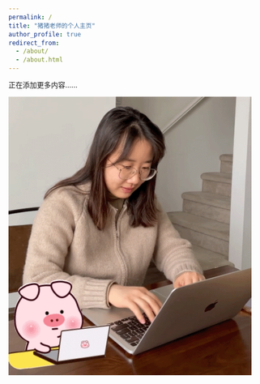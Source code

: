 ```yaml
---
permalink: /
title: "猪猪老师的个人主页"
author_profile: true
redirect_from: 
  - /about/
  - /about.html
---
```


正在添加更多内容......

![working](./images/working.gif)
